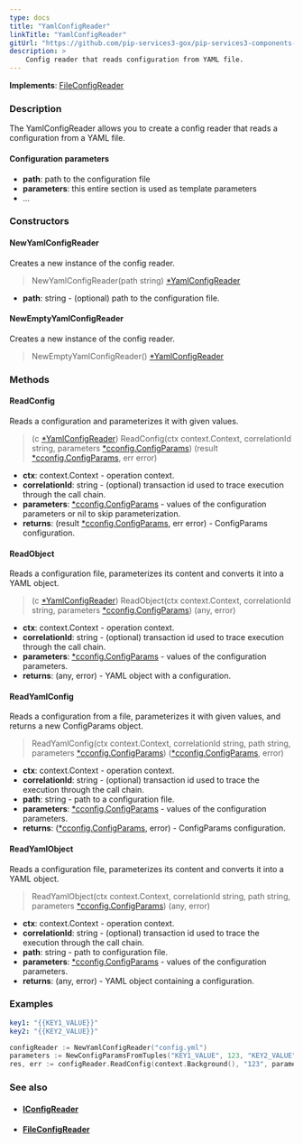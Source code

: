 ```yaml
---
type: docs
title: "YamlConfigReader"
linkTitle: "YamlConfigReader"
gitUrl: "https://github.com/pip-services3-gox/pip-services3-components-gox"
description: >
    Config reader that reads configuration from YAML file.
---
```


**Implements**: [FileConfigReader](../file_config_reader)

### Description

The YamlConfigReader allows you to create a config reader that reads a configuration from a YAML file.

#### Configuration parameters

- **path**: path to the configuration file
- **parameters**: this entire section is used as template parameters
- ...


### Constructors

#### NewYamlConfigReader
Creates a new instance of the config reader.

> NewYamlConfigReader(path string) [*YamlConfigReader]()

- **path**: string - (optional) path to the configuration file.

#### NewEmptyYamlConfigReader
Creates a new instance of the config reader.

> NewEmptyYamlConfigReader() [*YamlConfigReader]()


### Methods


#### ReadConfig
Reads a configuration and parameterizes it with given values.

> (c [*YamlConfigReader]()) ReadConfig(ctx context.Context, correlationId string, parameters [*cconfig.ConfigParams](../../../commons/config/config_params)) (result [*cconfig.ConfigParams](../../../commons/config/config_params), err error)

- **ctx**: context.Context - operation context.
- **correlationId**: string - (optional) transaction id used to trace execution through the call chain.
- **parameters**: [*cconfig.ConfigParams](../../../commons/config/config_params) - values of the configuration parameters or nil to skip parameterization.
- **returns**: (result [*cconfig.ConfigParams](../../../commons/config/config_params), err error) - ConfigParams configuration.


#### ReadObject
Reads a configuration file, parameterizes its content and converts it into a YAML object.

> (c [*YamlConfigReader]()) ReadObject(ctx context.Context, correlationId string, parameters [*cconfig.ConfigParams](../../../commons/config/config_params)) (any, error)

- **ctx**: context.Context - operation context.
- **correlationId**: string - (optional) transaction id used to trace execution through the call chain.
- **parameters**: [*cconfig.ConfigParams](../../../commons/config/config_params) - values of the configuration parameters.
- **returns**: (any, error) - YAML object with a configuration.

#### ReadYamlConfig
Reads a configuration from a file, parameterizes it with given values, and returns a new ConfigParams object.

> ReadYamlConfig(ctx context.Context, correlationId string, path string, parameters [*cconfig.ConfigParams](../../../commons/config/config_params)) ([*cconfig.ConfigParams](../../../commons/config/config_params), error)

- **ctx**: context.Context - operation context.
- **correlationId**: string - (optional) transaction id used to trace the execution through the call chain.
- **path**: string - path to a configuration file.
- **parameters**: [*cconfig.ConfigParams](../../../commons/config/config_params) - values of the configuration parameters.
- **returns**: ([*cconfig.ConfigParams](../../../commons/config/config_params), error) - ConfigParams configuration.


#### ReadYamlObject
Reads a configuration file, parameterizes its content and converts it into a YAML object.

> ReadYamlObject(ctx context.Context, correlationId string, path string, parameters [*cconfig.ConfigParams](../../../commons/config/config_params)) (any, error)

- **ctx**: context.Context - operation context.
- **correlationId**: string - (optional) transaction id used to trace the execution through the call chain.
- **path**: string - path to configuration file.
- **parameters**: [*cconfig.ConfigParams](../../../commons/config/config_params) - values of the configuration parameters.
- **returns**: (any, error) - YAML object containing a configuration.

### Examples

```yaml
key1: "{{KEY1_VALUE}}"
key2: "{{KEY2_VALUE}}"
```
    
        
```go
configReader := NewYamlConfigReader("config.yml")
parameters := NewConfigParamsFromTuples("KEY1_VALUE", 123, "KEY2_VALUE", "ABC")
res, err := configReader.ReadConfig(context.Background(), "123", parameters) // Result: key1=123;key2=ABC
```

### See also
- #### [IConfigReader](../iconfig_reader)
- #### [FileConfigReader](../file_config_reader)
